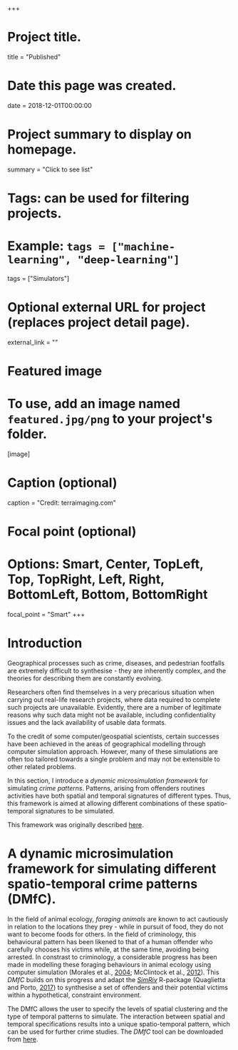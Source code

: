 +++
# Project title.
title = "Published"

# Date this page was created.
date = 2018-12-01T00:00:00

# Project summary to display on homepage.
summary = "Click to see list"

# Tags: can be used for filtering projects.
# Example: `tags = ["machine-learning", "deep-learning"]`
tags = ["Simulators"]

# Optional external URL for project (replaces project detail page).
external_link = ""

# Featured image
# To use, add an image named `featured.jpg/png` to your project's folder. 
[image]
  # Caption (optional)
  caption = "Credit: terraimaging.com"
  
  # Focal point (optional)
  # Options: Smart, Center, TopLeft, Top, TopRight, Left, Right, BottomLeft, Bottom, BottomRight
  focal_point = "Smart"
+++

# Introduction

Geographical processes such as crime, diseases, and pedestrian footfalls are extremely difficult to synthesise - they are inherently complex, and the theories for describing them are constantly evolving. 

Researchers often find themselves in a very precarious situation when carrying out real-life research projects, where data required to complete such projects are unavailable. Evidently, there are a number of legitimate reasons why such data might not be available, including confidentiality issues and the lack availability of usable data formats. 

To the credit of some computer/geospatial scientists, certain successes have been achieved in the areas of geographical modelling through computer simulation approach. However, many of these simulations are often too tailored towards a single problem and may not be extensible to other related problems. 

In this section, I introduce a *dynamic microsimulation framework* for simulating *crime patterns*. Patterns, arising from offenders routines activities have both spatial and temporal signatures of different types. Thus, this framework is aimed at allowing different combinations of these spatio-temporal signatures to be simulated.  

This framework was originally described [here](http://eprints.whiterose.ac.uk/128602/1/monsuru_adepeju_gisruk2018.pdf).  


# A dynamic microsimulation framework for simulating different spatio-temporal crime patterns (DMfC).

In the field of animal ecology, *foraging animals* are known to act cautiously in relation to the locations they prey - while in pursuit of food, they do not want to become foods for others.  In the field of criminology, this behavioural pattern has been likened to that of a human offender who carefully chooses his victims while, at the same time, avoiding being arrested. In constrast to criminology, a considerable progress has been made in modelling these foraging behaviours in animal ecology using computer simulation (Morales et al., [2004]( https://esajournals.onlinelibrary.wiley.com/doi/full/10.1890/03-0269); McClintock et al., [2012]( https://esajournals.onlinelibrary.wiley.com/doi/abs/10.1890/11-0326.1)). This *DMfC* builds on this progress and adapt the [*SimRiv*]( https://cran.r-project.org/web/packages/SiMRiv/SiMRiv.pdf) R-package (Quaglietta and Porto, [2017]( https://cran.r-project.org/web/packages/SiMRiv/SiMRiv.pdf)) to synthesise a set of offenders and their potential victims within a hypothetical, constraint environment. 

The DMfC allows the user to specify the levels of spatial clustering and the type of temporal patterns to simulate. The interaction between spatial and temporal specifications results into a unique spatio-temporal pattern, which can be used for further crime studies. The *DMfC* tool can be downloaded from [here](https://github.com/MAnalytics/DMfC/blob/master/DataSynthUsingR/SyntheticData_OptimalForaging.Rmd).

